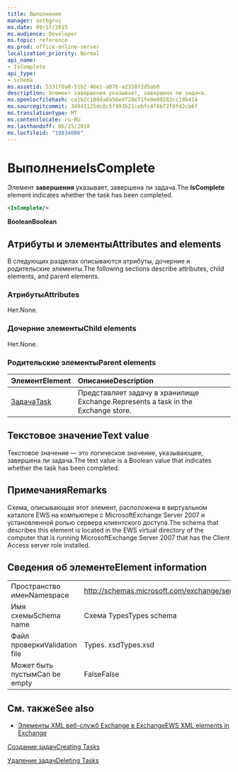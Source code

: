 ```yaml
---
title: Выполнение
manager: sethgros
ms.date: 09/17/2015
ms.audience: Developer
ms.topic: reference
ms.prod: office-online-server
localization_priority: Normal
api_name:
- IsComplete
api_type:
- schema
ms.assetid: 5331f0a8-51b2-46e1-a07b-a2358f2d5ab0
description: Элемент завершения указывает, завершена ли задача.
ms.openlocfilehash: ca1b2c189da8a56ed728e71fe0e09283cc19b414
ms.sourcegitcommit: 34041125dc8c5f993b21cebfc4f8b72f0fd2cb6f
ms.translationtype: MT
ms.contentlocale: ru-RU
ms.lasthandoff: 06/25/2018
ms.locfileid: "19834006"
---
```

# <a name="iscomplete"></a><span data-ttu-id="8819c-103">Выполнение</span><span class="sxs-lookup"><span data-stu-id="8819c-103">IsComplete</span></span>

<span data-ttu-id="8819c-104">Элемент **завершения** указывает, завершена ли задача.</span><span class="sxs-lookup"><span data-stu-id="8819c-104">The **IsComplete** element indicates whether the task has been completed.</span></span> 
  
```xml
<IsComplete/>
```

 <span data-ttu-id="8819c-105">**Boolean**</span><span class="sxs-lookup"><span data-stu-id="8819c-105">**Boolean**</span></span>
## <a name="attributes-and-elements"></a><span data-ttu-id="8819c-106">Атрибуты и элементы</span><span class="sxs-lookup"><span data-stu-id="8819c-106">Attributes and elements</span></span>

<span data-ttu-id="8819c-107">В следующих разделах описываются атрибуты, дочерние и родительские элементы.</span><span class="sxs-lookup"><span data-stu-id="8819c-107">The following sections describe attributes, child elements, and parent elements.</span></span>
  
### <a name="attributes"></a><span data-ttu-id="8819c-108">Атрибуты</span><span class="sxs-lookup"><span data-stu-id="8819c-108">Attributes</span></span>

<span data-ttu-id="8819c-109">Нет.</span><span class="sxs-lookup"><span data-stu-id="8819c-109">None.</span></span>
  
### <a name="child-elements"></a><span data-ttu-id="8819c-110">Дочерние элементы</span><span class="sxs-lookup"><span data-stu-id="8819c-110">Child elements</span></span>

<span data-ttu-id="8819c-111">Нет.</span><span class="sxs-lookup"><span data-stu-id="8819c-111">None.</span></span>
  
### <a name="parent-elements"></a><span data-ttu-id="8819c-112">Родительские элементы</span><span class="sxs-lookup"><span data-stu-id="8819c-112">Parent elements</span></span>

|<span data-ttu-id="8819c-113">**Элемент**</span><span class="sxs-lookup"><span data-stu-id="8819c-113">**Element**</span></span>|<span data-ttu-id="8819c-114">**Описание**</span><span class="sxs-lookup"><span data-stu-id="8819c-114">**Description**</span></span>|
|:-----|:-----|
|[<span data-ttu-id="8819c-115">Задача</span><span class="sxs-lookup"><span data-stu-id="8819c-115">Task</span></span>](task.md) <br/> |<span data-ttu-id="8819c-116">Представляет задачу в хранилище Exchange.</span><span class="sxs-lookup"><span data-stu-id="8819c-116">Represents a task in the Exchange store.</span></span>  <br/> |
   
## <a name="text-value"></a><span data-ttu-id="8819c-117">Текстовое значение</span><span class="sxs-lookup"><span data-stu-id="8819c-117">Text value</span></span>

<span data-ttu-id="8819c-118">Текстовое значение — это логическое значение, указывающее, завершена ли задача.</span><span class="sxs-lookup"><span data-stu-id="8819c-118">The text value is a Boolean value that indicates whether the task has been completed.</span></span>
  
## <a name="remarks"></a><span data-ttu-id="8819c-119">Примечания</span><span class="sxs-lookup"><span data-stu-id="8819c-119">Remarks</span></span>

<span data-ttu-id="8819c-120">Схема, описывающая этот элемент, расположена в виртуальном каталоге EWS на компьютере с MicrosoftExchange Server 2007 и установленной ролью сервера клиентского доступа.</span><span class="sxs-lookup"><span data-stu-id="8819c-120">The schema that describes this element is located in the EWS virtual directory of the computer that is running MicrosoftExchange Server 2007 that has the Client Access server role installed.</span></span>
  
## <a name="element-information"></a><span data-ttu-id="8819c-121">Сведения об элементе</span><span class="sxs-lookup"><span data-stu-id="8819c-121">Element information</span></span>

|||
|:-----|:-----|
|<span data-ttu-id="8819c-122">Пространство имен</span><span class="sxs-lookup"><span data-stu-id="8819c-122">Namespace</span></span>  <br/> |http://schemas.microsoft.com/exchange/services/2006/types  <br/> |
|<span data-ttu-id="8819c-123">Имя схемы</span><span class="sxs-lookup"><span data-stu-id="8819c-123">Schema name</span></span>  <br/> |<span data-ttu-id="8819c-124">Схема Types</span><span class="sxs-lookup"><span data-stu-id="8819c-124">Types schema</span></span>  <br/> |
|<span data-ttu-id="8819c-125">Файл проверки</span><span class="sxs-lookup"><span data-stu-id="8819c-125">Validation file</span></span>  <br/> |<span data-ttu-id="8819c-126">Types. xsd</span><span class="sxs-lookup"><span data-stu-id="8819c-126">Types.xsd</span></span>  <br/> |
|<span data-ttu-id="8819c-127">Может быть пустым</span><span class="sxs-lookup"><span data-stu-id="8819c-127">Can be empty</span></span>  <br/> |<span data-ttu-id="8819c-128">False</span><span class="sxs-lookup"><span data-stu-id="8819c-128">False</span></span>  <br/> |
   
## <a name="see-also"></a><span data-ttu-id="8819c-129">См. также</span><span class="sxs-lookup"><span data-stu-id="8819c-129">See also</span></span>



- [<span data-ttu-id="8819c-130">Элементы XML веб-служб Exchange в Exchange</span><span class="sxs-lookup"><span data-stu-id="8819c-130">EWS XML elements in Exchange</span></span>](ews-xml-elements-in-exchange.md)


[<span data-ttu-id="8819c-131">Создание задач</span><span class="sxs-lookup"><span data-stu-id="8819c-131">Creating Tasks</span></span>](http://msdn.microsoft.com/library/0ef97334-e8a0-4f67-a23a-dd9e2bbad49f%28Office.15%29.aspx)
  
[<span data-ttu-id="8819c-132">Удаление задач</span><span class="sxs-lookup"><span data-stu-id="8819c-132">Deleting Tasks</span></span>](http://msdn.microsoft.com/library/a3d7e25f-8a35-4901-b1d9-d31f418ab340%28Office.15%29.aspx)

